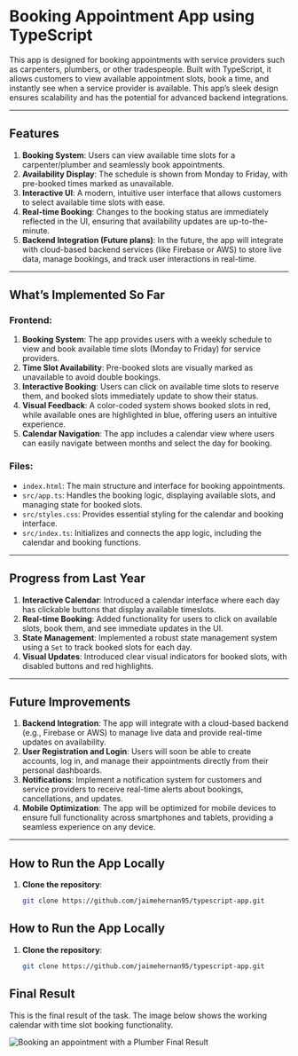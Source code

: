 # **Booking Appointment App using TypeScript**

This app is designed for booking appointments with service providers such as carpenters, plumbers, or other tradespeople. Built with TypeScript, it allows customers to view available appointment slots, book a time, and instantly see when a service provider is available. This app’s sleek design ensures scalability and has the potential for advanced backend integrations.

---

## **Features**

1. **Booking System**: Users can view available time slots for a carpenter/plumber and seamlessly book appointments.
2. **Availability Display**: The schedule is shown from Monday to Friday, with pre-booked times marked as unavailable.
3. **Interactive UI**: A modern, intuitive user interface that allows customers to select available time slots with ease.
4. **Real-time Booking**: Changes to the booking status are immediately reflected in the UI, ensuring that availability updates are up-to-the-minute.
5. **Backend Integration (Future plans)**: In the future, the app will integrate with cloud-based backend services (like Firebase or AWS) to store live data, manage bookings, and track user interactions in real-time.

---

## **What’s Implemented So Far**

### **Frontend:**

1. **Booking System**: The app provides users with a weekly schedule to view and book available time slots (Monday to Friday) for service providers.
2. **Time Slot Availability**: Pre-booked slots are visually marked as unavailable to avoid double bookings.
3. **Interactive Booking**: Users can click on available time slots to reserve them, and booked slots immediately update to show their status.
4. **Visual Feedback**: A color-coded system shows booked slots in red, while available ones are highlighted in blue, offering users an intuitive experience.
5. **Calendar Navigation**: The app includes a calendar view where users can easily navigate between months and select the day for booking.

### **Files:**

- `index.html`: The main structure and interface for booking appointments.
- `src/app.ts`: Handles the booking logic, displaying available slots, and managing state for booked slots.
- `src/styles.css`: Provides essential styling for the calendar and booking interface.
- `src/index.ts`: Initializes and connects the app logic, including the calendar and booking functions.

---

## **Progress from Last Year**

1. **Interactive Calendar**: Introduced a calendar interface where each day has clickable buttons that display available timeslots.
2. **Real-time Booking**: Added functionality for users to click on available slots, book them, and see immediate updates in the UI.
3. **State Management**: Implemented a robust state management system using a `Set` to track booked slots for each day.
4. **Visual Updates**: Introduced clear visual indicators for booked slots, with disabled buttons and red highlights.

---

## **Future Improvements**

1. **Backend Integration**: The app will integrate with a cloud-based backend (e.g., Firebase or AWS) to manage live data and provide real-time updates on availability.
2. **User Registration and Login**: Users will soon be able to create accounts, log in, and manage their appointments directly from their personal dashboards.
3. **Notifications**: Implement a notification system for customers and service providers to receive real-time alerts about bookings, cancellations, and updates.
4. **Mobile Optimization**: The app will be optimized for mobile devices to ensure full functionality across smartphones and tablets, providing a seamless experience on any device.

---

## **How to Run the App Locally**

1. **Clone the repository**:
   ```bash
   git clone https://github.com/jaimehernan95/typescript-app.git

## How to Run the App Locally

1. **Clone the repository**:
   ```bash
   git clone https://github.com/jaimehernan95/typescript-app.git


## Final Result

This is the final result of the task. The image below shows the working calendar with time slot booking functionality.

![Booking an appointment with a Plumber Final Result](assets/images/plumber.png)
